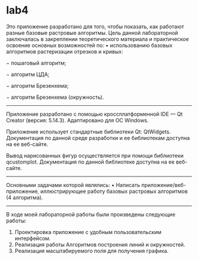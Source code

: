 # lab4
Это приложение разработано для того, чтобы показать, как работают разные базовые растровые алгоритмы.
Цель данной лабораторной заключалась в закреплении теоретического
материала и практическое освоение основных возможностей по:
• использованию базовых алгоритмов растеризации отрезков и кривых:

− пошаговый алгоритм;

− алгоритм ЦДА;

− алгоритм Брезенхема;

− алгоритм Брезенхема (окружность).

___
Приложение разработано с помощью кроссплатформенной IDE — Qt Creator (версия: 5.14.3). Адаптировано для ОС Windows.

Приложение использует стандартные библиотеки Qt: QtWidgets. Документация по данной среде разработки и ее библиотекам доступна на ее веб-сайте.

Вывод нарисованных фигур осуществляется при помощи библиотеки qcustomplot. Документация по данной библиотеке доступна на ее веб-сайте.
___
Основными задачами которой являлись:
• Написать приложение/веб-приложение, иллюстрирующее работу базовых
растровых алгоритмов (4 алгоритма).
___
В ходе моей лабораторной работы были произведены следующие работы:
  1. Проектировка приложение с удобным пользовательским интерфейсом.
  2. Реализация работы Алгоритмов построения линий и окружностей.
  3. Реализация масштабируемого поля для получения графика.

